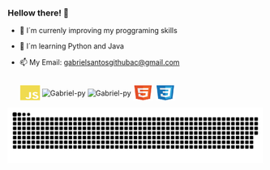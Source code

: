 ### Hellow there! 👋

- 🌱 I´m currenly improving my proggraming skills  
- 🤖 I´m learning Python and Java
- 📫 My Email: gabrielsantosgithubac@gmail.com


  <div style="display: inline_block"><br>
  <img align="center" alt="Gabriel-Js" height="30" width="40" src="https://raw.githubusercontent.com/devicons/devicon/master/icons/javascript/javascript-plain.svg">
  <img align="center" alt="Gabriel-py" height="30" width="40" src="https://cdn.jsdelivr.net/gh/devicons/devicon@latest/icons/python/python-original-wordmark.svg" />     
  <img align="center" alt="Gabriel-py" height="30" width="40"  src="https://cdn.jsdelivr.net/gh/devicons/devicon@latest/icons/java/java-original-wordmark.svg" />        
  <img align="center" alt="Gabriel-HTML" height="30" width="40" src="https://raw.githubusercontent.com/devicons/devicon/master/icons/html5/html5-original.svg">
  <img align="center" alt="Gabriel-CSS" height="30" width="40" src="https://raw.githubusercontent.com/devicons/devicon/master/icons/css3/css3-original.svg">
  
</div>

  ![Snake animation](https://github.com/GabrielSSGitb/GabrielSSGitb/blob/output/github-contribution-grid-snake.svg)
